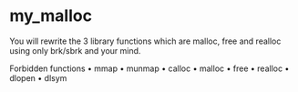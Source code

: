 # my_malloc
You will rewrite the 3 library functions which are malloc, free and realloc using only brk/sbrk and your mind.

Forbidden functions
•
mmap
•
munmap
•
calloc
•
malloc
•
free
•
realloc
•
dlopen
•
dlsym
